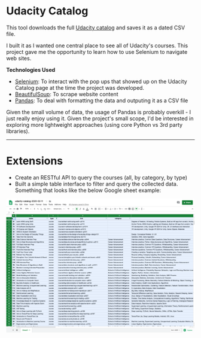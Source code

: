 # Udacity Catalog

This tool downloads the full [Udacity catalog](https://www.udacity.com/courses/all) and saves it as a dated CSV file.

I built it as I wanted one central place to see all of Udacity's courses. This project gave me the opportunity to learn how to use Selenium to navigate web sites.

**Technologies Used**

- [Selenium]: To interact with the pop ups that showed up on the Udacity Catalog page at the time the project was developed.
- [BeautifulSoup]: To scrape website content
- [Pandas]: To deal with formatting the data and outputing it as a CSV file

Given the small volume of data, the usage of Pandas is probably overkill - I just really enjoy using it. Given the project's small scope, I'd be interested in exploring more lightweight approaches (using core Python vs 3rd party libraries).

---

# Extensions

- Create an RESTful API to query the courses (all, by category, by type)
- Built a simple table interface to filter and query the collected data. Something that looks like the below Google sheet example:

![Udacity Catalog on Google Sheets](udacity-catalog-sheets.png)


[//]: # (References)

[Selenium]: https://selenium.dev/
[BeautifulSoup]: https://www.crummy.com/software/BeautifulSoup/
[Pandas]: https://pandas.pydata.org/